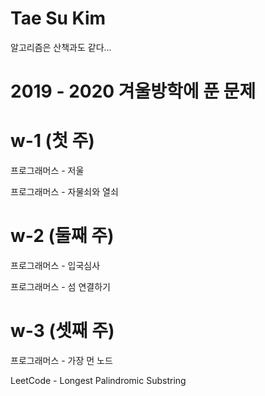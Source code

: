 # Tae Su Kim
알고리즘은 산책과도 같다...



# 2019 - 2020 겨울방학에 푼 문제

# w-1 (첫 주)
프로그래머스 - 저울

프로그래머스 - 자물쇠와 열쇠

# w-2 (둘째 주)
프로그래머스 - 입국심사

프로그래머스 - 섬 연결하기

# w-3 (셋째 주)
프로그래머스 - 가장 먼 노드

LeetCode - Longest Palindromic Substring
